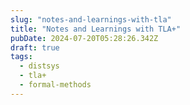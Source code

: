```yaml
---
slug: "notes-and-learnings-with-tla"
title: "Notes and Learnings with TLA+"
pubDate: 2024-07-20T05:28:26.342Z
draft: true
tags:
  - distsys
  - tla+
  - formal-methods
---
```

